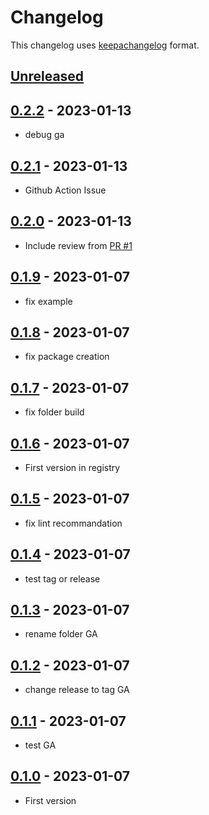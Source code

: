 # Changelog

This changelog uses [keepachangelog](http://keepachangelog.com) format.

## [Unreleased][]

## [0.2.2][] - 2023-01-13

- debug ga

## [0.2.1][] - 2023-01-13

- Github Action Issue

## [0.2.0][] - 2023-01-13

- Include review from [PR #1](https://github.com/stawen/azure-certificate/pull/1)

## [0.1.9][] - 2023-01-07

- fix example

## [0.1.8][] - 2023-01-07

- fix package creation

## [0.1.7][] - 2023-01-07

- fix folder build

## [0.1.6][] - 2023-01-07

- First version in registry

## [0.1.5][] - 2023-01-07

- fix lint recommandation

## [0.1.4][] - 2023-01-07

- test tag or release

## [0.1.3][] - 2023-01-07

- rename folder GA

## [0.1.2][] - 2023-01-07

- change release to tag GA

## [0.1.1][] - 2023-01-07

- test GA

## [0.1.0][] - 2023-01-07

- First version

[Unreleased]: https://github.com/stawen/azure-certificate/compare/v0.2.2...HEAD
[0.2.2]: https://github.com/stawen/azure-certificate/compare/v0.2.1...v0.2.2
[0.2.1]: https://github.com/stawen/azure-certificate/compare/v0.2.0...v0.2.1
[0.2.0]: https://github.com/stawen/azure-certificate/compare/v0.1.9...v0.2.0
[0.1.9]: https://github.com/stawen/azure-certificate/compare/v0.1.8...v0.1.9
[0.1.8]: https://github.com/stawen/azure-certificate/compare/v0.1.7...v0.1.8
[0.1.7]: https://github.com/stawen/azure-certificate/compare/v0.1.6...v0.1.7
[0.1.6]: https://github.com/stawen/azure-certificate/compare/v0.1.5...v0.1.6
[0.1.5]: https://github.com/stawen/azure-certificate/compare/v0.1.4...v0.1.5
[0.1.4]: https://github.com/stawen/azure-certificate/compare/v0.1.3...v0.1.4
[0.1.3]: https://github.com/stawen/azure-certificate/compare/v0.1.2...v0.1.3
[0.1.2]: https://github.com/stawen/azure-certificate/compare/v0.1.1...v0.1.2
[0.1.1]: https://github.com/stawen/azure-certificate/compare/v0.1.0...v0.1.1
[0.1.0]: https://github.com/stawen/azure-certificate/tree/v0.1.0
